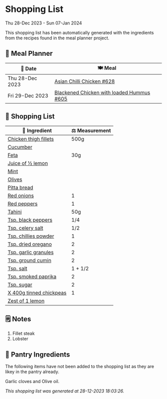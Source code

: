 # Shopping List

Thu 28-Dec 2023 - Sun 07-Jan 2024

This shopping list has been automatically generated with the ingredients from the recipes found in the meal planner project.

## 📅 Meal Planner

|📅 Date| 🍽️ Meal|
|----|----|
|Thu 28-Dec 2023|[Asian Chilli Chicken #628](https://github.com/jcallaghan/The-Cookbook/issues/628)|
|Fri 29-Dec 2023|[Blackened Chicken with loaded Hummus #605](https://github.com/jcallaghan/The-Cookbook/issues/605)|

## 🛒 Shopping List

| 🍌 Ingredient| ⚖️ Measurement|
|----------|-----------|
|[Chicken thigh fillets](https://www.sainsburys.co.uk/gol-ui/SearchResults/Chicken%20thigh%20fillets)|500g|
|[Cucumber](https://www.sainsburys.co.uk/gol-ui/SearchResults/Cucumber)||
|[Feta](https://www.sainsburys.co.uk/gol-ui/SearchResults/Feta)|30g|
|[Juice of ½ lemon](https://www.sainsburys.co.uk/gol-ui/SearchResults/Juice%20of%20½%20lemon)||
|[Mint](https://www.sainsburys.co.uk/gol-ui/SearchResults/Mint)||
|[Olives](https://www.sainsburys.co.uk/gol-ui/SearchResults/Olives)||
|[Pitta bread](https://www.sainsburys.co.uk/gol-ui/SearchResults/Pitta%20bread)||
|[Red onions](https://www.sainsburys.co.uk/gol-ui/SearchResults/Red%20onions)|1|
|[Red peppers](https://www.sainsburys.co.uk/gol-ui/SearchResults/Red%20peppers)|1|
|[Tahini](https://www.sainsburys.co.uk/gol-ui/SearchResults/Tahini)|50g|
|[Tsp. black peppers](https://www.sainsburys.co.uk/gol-ui/SearchResults/Tsp.%20black%20peppers)|1/4|
|[Tsp. celery salt](https://www.sainsburys.co.uk/gol-ui/SearchResults/Tsp.%20celery%20salt)|1/2|
|[Tsp. chillies powder](https://www.sainsburys.co.uk/gol-ui/SearchResults/Tsp.%20chillies%20powder)|1|
|[Tsp. dried oregano](https://www.sainsburys.co.uk/gol-ui/SearchResults/Tsp.%20dried%20oregano)|2|
|[Tsp. garlic granules](https://www.sainsburys.co.uk/gol-ui/SearchResults/Tsp.%20garlic%20granules)|2|
|[Tsp. ground cumin](https://www.sainsburys.co.uk/gol-ui/SearchResults/Tsp.%20ground%20cumin)|2|
|[Tsp. salt](https://www.sainsburys.co.uk/gol-ui/SearchResults/Tsp.%20salt)|1 + 1/2|
|[Tsp. smoked paprika](https://www.sainsburys.co.uk/gol-ui/SearchResults/Tsp.%20smoked%20paprika)|2|
|[Tsp. sugar](https://www.sainsburys.co.uk/gol-ui/SearchResults/Tsp.%20sugar)|2|
|[X 400g tinned chickpeas](https://www.sainsburys.co.uk/gol-ui/SearchResults/X%20400g%20tinned%20chickpeas)|1|
|[Zest of 1 lemon](https://www.sainsburys.co.uk/gol-ui/SearchResults/Zest%20of%201%20lemon)||

## 🗒️ Notes

1. Fillet steak
1. Lobster

## 🏪 Pantry Ingredients

The following items have not been added to the shopping list as they are likey in the pantry already.

Garlic cloves and Olive oil.


_This shopping list was generated at 28-12-2023 18:03:26._